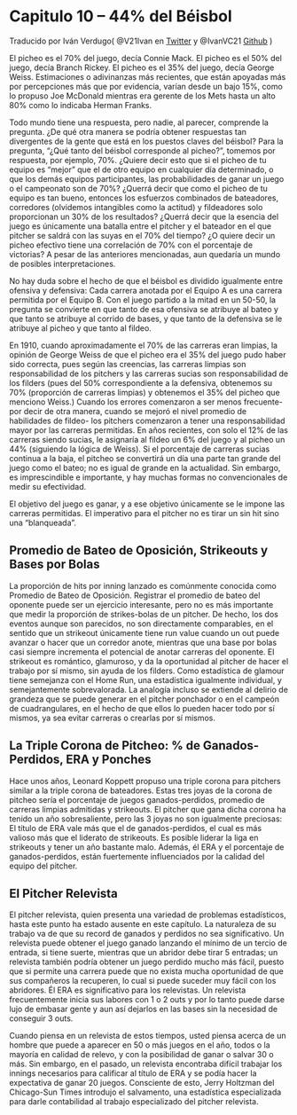 # Capitulo 10 – 44% del Béisbol
Traducido por Iván Verdugo( @V21Ivan en [Twitter](https://twitter.com/V21Ivan) y @IvanVC21 [Github](https://github.com/@V21Ivan) )

El picheo es el 70% del juego, decía Connie Mack. El picheo es el 50% del juego, decía Branch Rickey. El picheo es el 35% del juego, decía George Weiss. Estimaciones o adivinanzas más recientes, que están apoyadas más por percepciones más que por evidencia, varían desde un bajo 15%, como lo propuso Joe McDonald mientras era gerente de los Mets hasta un alto 80% como lo indicaba Herman Franks.

Todo mundo tiene una respuesta, pero nadie, al parecer, comprende la pregunta. ¿De qué otra manera se podría obtener respuestas tan divergentes de la gente que está en los puestos claves del béisbol? Para la pregunta, “¿Qué tanto del béisbol corresponde al picheo?”, tomemos por respuesta, por ejemplo, 70%. ¿Quiere decir esto que si el picheo de tu equipo es “mejor” que el de otro equipo en cualquier día determinado, o que los demás equipos participantes, las probabilidades de ganar un juego o el campeonato son de 70%? ¿Querrá decir que como el picheo de tu equipo es tan bueno, entonces los esfuerzos combinados de bateadores, corredores (olvidemos intangibles como la actitud) y fildeadores solo proporcionan un 30% de los resultados? ¿Querrá decir que la esencia del juego es únicamente una batalla entre el pitcher y el bateador en el que pitcher se saldrá con las suyas en el 70% del tiempo? ¿O quiere decir un picheo efectivo tiene una correlación de 70% con el porcentaje de victorias? A pesar de las anteriores mencionadas, aun quedaría un mundo de posibles interpretaciones.

No hay duda sobre el hecho de que el béisbol es dividido igualmente entre ofensiva y defensiva: Cada carrera anotada por el Equipo A es una carrera permitida por el Equipo B. Con el juego partido a la mitad en un 50-50, la pregunta se convierte en que tanto de esa ofensiva se atribuye al bateo y que tanto se atribuye al corrido de bases, y que tanto de la defensiva se le atribuye al picheo y que tanto al fildeo.

En 1910, cuando aproximadamente el 70% de las carreras eran limpias, la opinión de George Weiss de que el picheo era el 35% del juego pudo haber sido correcta, pues según las creencias, las carreras limpias son responsabilidad de los pitchers y las carreras sucias son responsabilidad de los filders (pues del 50% correspondiente a la defensiva, obtenemos su 70% (proporción de carreras limpias) y obtenemos el 35% del picheo que menciono Weiss.) Cuando los errores comenzaron a ser menos frecuente- por decir de otra manera, cuando se mejoró el nivel promedio de habilidades de fildeo- los pitchers comenzaron a tener una responsabilidad mayor por las carreras permitidas. En años recientes, con solo el 12% de las carreras siendo sucias, le asignaría al fildeo un 6% del juego y al picheo un 44% (siguiendo la lógica de Weiss). Si el porcentaje de carreras sucias continua a la baja, el pitcheo se convertirá un día una parte tan grande del juego como el bateo; no es igual de grande en la actualidad. Sin embargo, es imprescindible e importante, y hay muchas formas no convencionales de medir su efectividad.

El objetivo del juego es ganar, y  a ese objetivo únicamente se le impone las carreras permitidas. El imperativo para el pitcher no es tirar un sin hit sino una “blanqueada”.

## Promedio de Bateo de Oposición, Strikeouts y Bases por Bolas

La proporción de hits por inning lanzado es comúnmente conocida como Promedio de Bateo de Oposición. Registrar el promedio de bateo del oponente puede ser un ejercicio interesante, pero no es más importante que medir la proporción de strikes-bolas de un pitcher. De hecho, los dos eventos aunque son parecidos, no son directamente comparables, en el sentido que un strikeout únicamente tiene run value cuando un out puede avanzar o hacer que un corredor anote, mientras que una base por bolas casi siempre incrementa el potencial de anotar carreras del oponente. El strikeout es romántico, glamuroso, y da la oportunidad al pitcher de hacer el trabajo por sí mismo, sin ayuda de los filders. Como estadística de glamour tiene semejanza con el Home Run, una estadística igualmente individual, y semejantemente sobrevalorada. La analogía incluso se extiende al delirio de grandeza que se puede generar en el pitcher ponchador o en el campeón de cuadrangulares, en el hecho de que ellos lo pueden hacer todo por sí mismos, ya sea evitar carreras o crearlas por sí mismos.

## La Triple Corona de Pitcheo: % de Ganados-Perdidos, ERA y Ponches

Hace unos años, Leonard Koppett propuso una triple corona para pitchers similar a la triple corona de bateadores. Estas tres joyas de la corona de pitcheo sería el porcentaje de juegos ganados-perdidos, promedio de carreras limpias admitidas y strikeouts. El pitcher que gana dicha corona ha tenido un año sobresaliente, pero las 3 joyas no son igualmente preciosas: El título de ERA vale más que el de ganados-perdidos, el cual es más valioso más que el liderato de strikeouts. Es posible liderar la liga en strikeouts y tener un año bastante malo. Además, él ERA y el porcentaje de ganados-perdidos, están fuertemente influenciados por la calidad del equipo del pitcher.

## El Pitcher Relevista

El pitcher relevista, quien presenta una variedad de problemas estadísticos, hasta este punto ha estado ausente en este capítulo. La naturaleza de su trabajo va de que su record de ganados y perdidos no sea significativo. Un relevista puede obtener el juego ganado lanzando el mínimo de un tercio de entrada, si tiene suerte, mientras que un abridor debe tirar 5 entradas; un relevista también podría obtener un juego perdido mucho más fácil, puesto que si permite una carrera puede que no exista mucha oportunidad de que sus compañeros la recuperen, lo cual si puede suceder muy fácil con los abridores. Él ERA es significativo para los relevistas. Un relevista frecuentemente inicia sus labores con 1 o 2 outs y por lo tanto puede darse lujo de embasar gente y aun así dejarlos en las bases sin la necesidad de conseguir 3 outs.

Cuando piensa en un relevista de estos tiempos, usted piensa acerca de un hombre que puede a aparecer en 50 o más juegos en el año, todos o la mayoría en calidad de relevo, y con la posibilidad de ganar o salvar 30 o más. Sin embargo, en el pasado, un relevista encontraba difícil trabajar los innings necesarios para calificar al título de ERA y se podía hacer la expectativa de ganar 20 juegos. Consciente de esto, Jerry Holtzman del Chicago-Sun Times introdujo el salvamento, una estadística especializada para darle contabilidad al trabajo especializado del pitcher relevista.

